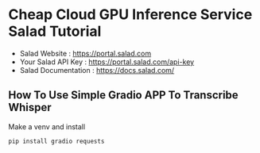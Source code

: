 
# Cheap Cloud GPU Inference Service Salad Tutorial

* Salad Website : https://portal.salad.com
* Your Salad API Key : https://portal.salad.com/api-key
* Salad Documentation : https://docs.salad.com/

## How To Use Simple Gradio APP To Transcribe Whisper

Make a venv and install 

```pip install gradio requests```

